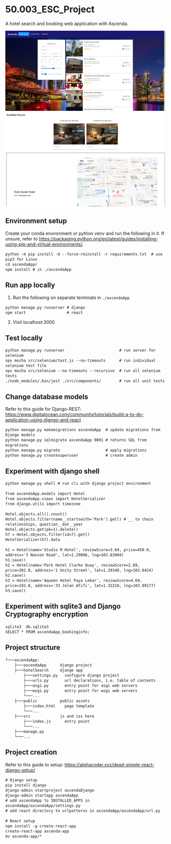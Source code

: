 # 50.003_ESC_Project

A hotel search and booking web application with Ascenda.

<div align="center">
<img src="images/ss_hotelSearch.png" width=800>
<br>
<img src="images/ss_hotelDetail.png" width=800>
</div>

## Environment setup
Create your conda environment or python venv and run the following in it. 
If unsure, refer to https://packaging.python.org/en/latest/guides/installing-using-pip-and-virtual-environments/.
```
python -m pip install -U --force-reinstall -r requirements.txt  # use pip3 for Linux
cd ascendaApp/
npm install # in ./ascendaApp
```

## Run app locally
1. Run the following on separate terminals in `./ascendaApp`
```
python manage.py runserver # django
npm start                  # react
```
2. Visit localhost:3000

## Test locally
```
python manage.py runserver                        # run server for selenium
npx mocha src/selenium/test.js --no-timeouts      # run individual selenium test file
npx mocha src/selenium --no-timeouts --recursive  # run all selenium tests
./node_modules/.bin/jest ./src/components/        # run all unit tests
```

## Change database models
Refer to this guide for Django-REST: https://www.digitalocean.com/community/tutorials/build-a-to-do-application-using-django-and-react
```
python manage.py makemigrations ascendaApp  # update migrations from Django models
python manage.py sqlmigrate ascendaApp 0001 # returns SQL from migrations
python manage.py migrate                    # apply migrations
python manage.py createsuperuser            # create admin
```

## Experiment with django shell
```
python manage.py shell # run cli with django project environment

from ascendaApp.models import Hotel
from ascendaApp.views import HotelSerializer
from django.utils import timezone

Hotel.objects.all().count()
Hotel.objects.filter(name__startswith='Park').get() # __ to chain relationships, question__dat__year
Hotel.objects.get(pk=1).delete()
h7 = Hotel.objects.filter(id=7).get()
HotelSerializer(h7).data

h1 = Hotel(name='Studio M Hotel', reviewScore=3.69, price=450.0, address='3 Nanson Road', lat=1.29088, lng=103.83904)
h1.save()
h2 = Hotel(name='Park Hotel Clarke Quay', reviewScore=2.69, price=302.0, address='1 Unity Street', lat=1.29148, lng=103.8424)
h2.save()
h3 = Hotel(name='Aqueen Hotel Paya Lebar', reviewScore=4.69, price=192.0, address='33 Jalan Afifi', lat=1.32218, lng=103.89177)
h3.save()
```

## Experiment with sqlite3 and Django Cryptography encryption
```
sqlite3  db.sqlite3
SELECT * FROM ascendaApp_bookinginfo;
```

## Project structure
```
└───ascendaApp:
    ├───ascendaApp      django project
    ├───hotelSearch     django app
        ├───settings.py   configure django project
        ├───urls.py       url declarations, i.e. table of contents
        ├───asgi.py       entry point for asgi web servers
        ├───wsgi.py       entry point for wsgi web servers
        └───...
    ├───public          public assets
        ├───index.html    page template
        └───...
    ├───src             js and css here
        ├───index.js      entry point
        └───...
    ├───manage.py       
    └───...
```

## Project creation
Refer to this guide to setup: https://alphacoder.xyz/dead-simple-react-django-setup/
```
# Django setup
pip install django
django-admin startproject ascendaDjango
django-admin startapp ascendaApp
# add ascendaApp to INSTALLED_APPS in ascendaApp/ascendaApp/settings.py
# add react directory to urlpatterns in ascendaApp/ascendaApp/url.py

# React setup
npm install -g create-react-app
create-react-app ascenda-app
mv ascenda-app/*
```